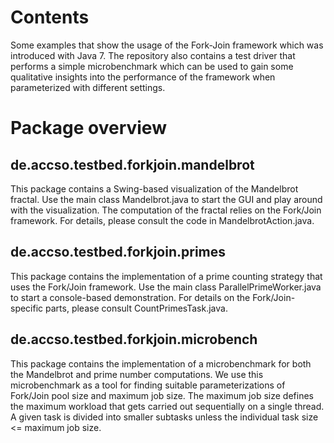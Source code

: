 Contents
========

Some examples that show the usage of the Fork-Join framework which was introduced with Java 7. The repository also contains a test driver that performs a simple microbenchmark which can be used to gain some qualitative insights into the performance of the framework when parameterized with different settings. 

Package overview
================

de.accso.testbed.forkjoin.mandelbrot
------------------------------------
This package contains a Swing-based visualization of the Mandelbrot fractal. Use the main class Mandelbrot.java to start the GUI and play around with the visualization. The computation of the fractal relies on the Fork/Join framework. For details, please consult the code in MandelbrotAction.java.

de.accso.testbed.forkjoin.primes
--------------------------------
This package contains the implementation of a prime counting strategy that uses the Fork/Join framework. Use the main class ParallelPrimeWorker.java to start a console-based demonstration. For details on the Fork/Join-specific parts, please consult CountPrimesTask.java.

de.accso.testbed.forkjoin.microbench
------------------------------------
This package contains the implementation of a microbenchmark for both the Mandelbrot and prime number computations. We use this microbenchmark as a tool for finding suitable parameterizations of Fork/Join pool size and maximum job size. The maximum job size defines the maximum workload that gets carried out sequentially on a single thread. A given task is divided into smaller subtasks unless the individual task size <= maximum job size.
